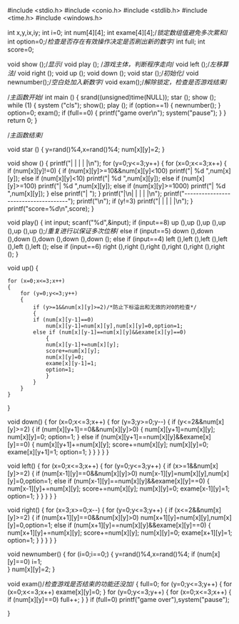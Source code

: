 #include <stdio.h>
#include <conio.h>
#include <stdlib.h>
#include <time.h>
#include <windows.h>

int x,y,ix,iy;
int i=0;
int num[4][4];
int exame[4][4];/*锁定数组值避免多次累和*/ 
int option=0;/*检查是否存在有效操作决定是否刷出新的数字*/
int full;
int score=0;

void show ();/*显示*/ 
void play (); /*游戏主体，判断程序走向*/ 
void left ();/*左移算法*/ 
void right ();
void up ();
void down ();
void star ();/*初始化*/ 
void newnumber();/*空白处加入新数字*/ 
void exam();/*解除锁定，检查是否游戏结束*/ 


/*主函数开始*/
int main ()
{
	srand((unsigned)time(NULL));
	star ();
	show ();
	while (1)
	{
		system ("cls");
		show();
		play ();
		if (option==1)
		{
			newnumber();
		}
		option=0;
		exam();
		if (full==0)
		{
			printf("game over\n");
			system("pause");
		}
	}
	return 0;
}

/*主函数结束*/ 

void star ()
{
	y=rand()%4,x=rand()%4;
	num[x][y]=2;
}

void show ()
{
	printf("|        |        |        |        |\n");
	for (y=0;y<=3;y++)
	{
		for (x=0;x<=3;x++)
			{
				if (num[x][y]!=0)
				{
					if (num[x][y]>=10&&num[x][y]<100)
						printf("|   %d   ",num[x][y]);
					else if (num[x][y]<10)
						printf("|   %d    ",num[x][y]);
					else if (num[x][y]>=100)
						printf("|   %d  ",num[x][y]);
					else if (num[x][y]>=1000)
						printf("|   %d ",num[x][y]);
				}
				else printf("|        ");
			}
			printf("|\n|        |        |        |        |\n");
			printf("-------------------------------------");
			printf("\n");
			if (y!=3)
				printf("|        |        |        |        |\n");
	}
	printf("score=%d\n",score);
}

void play()
{
	int input;
	scanf("%d",&input);
	if (input==8)
		up (),up (),up (),up (),up (),up ();/*重复进行以保证多次位移*/
	else if (input==5)
		down (),down (),down (),down (),down (),down ();
	else if (input==4)
		left (),left (),left (),left (),left (),left ();
	else if (input==6)
		right (),right (),right (),right (),right (),right ();
}

void up()
{
	
	for (x=0;x<=3;x++)
	{
		for (y=0;y<=3;y++)
		{
			if (y>=1&&num[x][y]>=2)/*防止下标溢出和无效的对0的检查*/ 
			{
			if (num[x][y-1]==0)
				num[x][y-1]=num[x][y],num[x][y]=0,option=1;
			else if (num[x][y-1]==num[x][y]&&exame[x][y]==0)
				{
				num[x][y-1]+=num[x][y];
				score+=num[x][y];
				num[x][y]=0;
				exame[x][y-1]=1;
				option=1;
				}
			}
		}
	}
}

void down()
{
	for (x=0;x<=3;x++)
	{
		for (y=3;y>=0;y--)
		{
			if (y<=2&&num[x][y]>=2)
			{
			if (num[x][y+1]==0&&num[x][y]>0)
				{
				num[x][y+1]=num[x][y];
				num[x][y]=0;
				option=1;
				}
			else if (num[x][y+1]==num[x][y]&&exame[x][y]==0)
				{
				num[x][y+1]+=num[x][y];
				score+=num[x][y];
				num[x][y]=0;
				exame[x][y+1]=1;
				option=1;
				}
			}
		}
	}
}

void left()
{
	for (x=0;x<=3;x++)
	{
		for (y=0;y<=3;y++)
		{
			if (x>=1&&num[x][y]>=2)
			{
			if (num[x-1][y]==0&&num[x][y]>0)
				num[x-1][y]=num[x][y],num[x][y]=0,option=1;
			else if (num[x-1][y]==num[x][y]&&exame[x][y]==0)
				{
				num[x-1][y]+=num[x][y];
				score+=num[x][y];
				num[x][y]=0;
				exame[x-1][y]=1;
				option=1;
				}
			}
		}
	}
}

void right()
{
	for (x=3;x>=0;x--)
		{
			for (y=0;y<=3;y++)
			{
				if (x<=2&&num[x][y]>=2)
				{
				if (num[x+1][y]==0&&num[x][y]>0)
					num[x+1][y]=num[x][y],num[x][y]=0,option=1;
				else if (num[x+1][y]==num[x][y]&&exame[x][y]==0)
					{
					num[x+1][y]+=num[x][y];
					score+=num[x][y];
					num[x][y]=0;
					exame[x+1][y]=1;
					option=1;
					}
				}
			}
		}
}

void newnumber()
{
	for (i=0;i==0;)
	{
		y=rand()%4,x=rand()%4;
		if (num[x][y]==0)
			i=1;	
	}
	num[x][y]=2;
}

void exam()/*检查游戏是否结束的功能还没加*/ 
{
	full=0;
	for (y=0;y<=3;y++)
	{
		for (x=0;x<=3;x++)
			exame[x][y]=0;
	}
	for (y=0;y<=3;y++)
	{
		for (x=0;x<=3;x++)
		{
			if (num[x][y]==0)
				full++;
			}
	}
	if (full=0)
		printf("game over"),system("pause");
		
}
